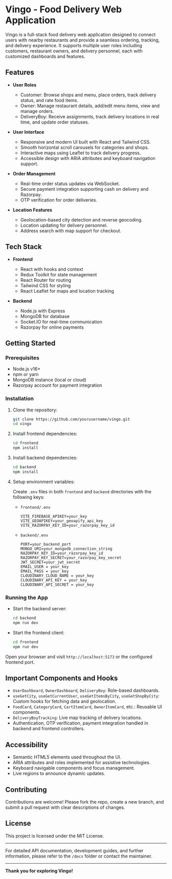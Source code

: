 # Vingo - Food Delivery Web Application

Vingo is a full-stack food delivery web application designed to connect users with nearby restaurants and provide a seamless ordering, tracking, and delivery experience. It supports multiple user roles including customers, restaurant owners, and delivery personnel, each with customized dashboards and features.

## Features

- **User Roles**
  - Customer: Browse shops and menu, place orders, track delivery status, and rate food items.
  - Owner: Manage restaurant details, add/edit menu items, view and manage orders.
  - DeliveryBoy: Receive assignments, track delivery locations in real time, and update order statuses.

- **User Interface**
  - Responsive and modern UI built with React and Tailwind CSS.
  - Smooth horizontal scroll carousels for categories and shops.
  - Interactive maps using Leaflet to track delivery progress.
  - Accessible design with ARIA attributes and keyboard navigation support.

- **Order Management**
  - Real-time order status updates via WebSocket.
  - Secure payment integration supporting cash on delivery and Razorpay.
  - OTP verification for order deliveries.

- **Location Features**
  - Geolocation-based city detection and reverse geocoding.
  - Location updating for delivery personnel.
  - Address search with map support for checkout.

## Tech Stack

- **Frontend**
  - React with hooks and context
  - Redux Toolkit for state management
  - React Router for routing
  - Tailwind CSS for styling
  - React Leaflet for maps and location tracking

- **Backend**
  - Node.js with Express
  - MongoDB for database
  - Socket.IO for real-time communication
  - Razorpay for online payments

## Getting Started

### Prerequisites

- Node.js v16+
- npm or yarn
- MongoDB instance (local or cloud)
- Razorpay account for payment integration

### Installation

1. Clone the repository:

   ```bash
   git clone https://github.com/yourusername/vingo.git
   cd vingo
   ```

2. Install frontend dependencies:

   ```bash
   cd frontend
   npm install
   ```

3. Install backend dependencies:

   ```bash
   cd backend
   npm install
   ```

4. Setup environment variables:

   Create `.env` files in both `frontend` and `backend` directories with the following keys:

   - `frontend/.env`

     ```
     VITE_FIREBASE_APIKEY=your_key
     VITE_GEOAPIKEY=your_geoapify_api_key
     VITE_RAZORPAY_KEY_ID=your_razorpay_key_id
     ```

   - `backend/.env`

     ```
     PORT=your_backend_port
     MONGO_URI=your_mongodb_connection_string
     RAZORPAY_KEY_ID=your_razorpay_key_id
     RAZORPAY_KEY_SECRET=your_razorpay_key_secret
     JWT_SECRET=your_jwt_secret
     EMAIL_USER = your_key
     EMAIL_PASS = your_key
     CLOUDINARY_CLOUD_NAME = your_key
     CLOUDINARY_API_KEY = your_key
     CLOUDINARY_API_SECRET = your_key
     ```

### Running the App

- Start the backend server:

  ```bash
  cd backend
  npm run dev
  ```

- Start the frontend client:

  ```bash
  cd frontend
  npm run dev
  ```

Open your browser and visit `http://localhost:5173` or the configured frontend port.


## Important Components and Hooks

- `UserDashboard`, `OwnerDashboard`, `DeliveryBoy`: Role-based dashboards.
- `useGetCity`, `useGetCurrentUser`, `useGetItemsByCity`, `useGetShopByCity`: Custom hooks for fetching data and geolocation.
- `FoodCard`, `CategoryCard`, `CartItemCard`, `OwnerItemCard`, etc.: Reusable UI components.
- `DeliveryBoyTracking`: Live map tracking of delivery locations.
- Authentication, OTP verification, payment integration handled in backend and frontend controllers.

## Accessibility

- Semantic HTML5 elements used throughout the UI.
- ARIA attributes and roles implemented for assistive technologies.
- Keyboard navigable components and focus management.
- Live regions to announce dynamic updates.

## Contributing

Contributions are welcome! Please fork the repo, create a new branch, and submit a pull request with clear descriptions of changes.

## License

This project is licensed under the MIT License.

***

For detailed API documentation, development guides, and further information, please refer to the `/docs` folder or contact the maintainer.

***

**Thank you for exploring Vingo!**
